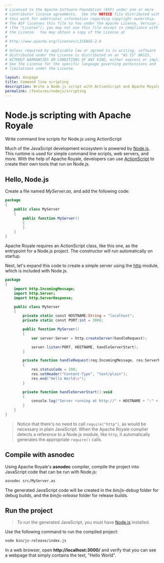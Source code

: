 ```yaml
---
# Licensed to the Apache Software Foundation (ASF) under one or more
# contributor license agreements.  See the NOTICE file distributed with
# this work for additional information regarding copyright ownership.
# The ASF licenses this file to You under the Apache License, Version 2.0
# (the "License"); you may not use this file except in compliance with
# the License.  You may obtain a copy of the License at
# 
# http://www.apache.org/licenses/LICENSE-2.0
# 
# Unless required by applicable law or agreed to in writing, software
# distributed under the License is distributed on an "AS IS" BASIS,
# WITHOUT WARRANTIES OR CONDITIONS OF ANY KIND, either express or implied.
# See the License for the specific language governing permissions and
# limitations under the License.

layout: docpage
title: Command line scripting
description: Write a Node.js script with ActionScript and Apache Royale
permalink: /features/nodejs/scripting
---
```


# Node.js scripting with Apache Royale

Write command line scripts for Node.js using ActionScript

Much of the JavaScript development ecosystem is powered by [Node.js](https://nodejs.org/). This runtime is used for simple command line scripts, web servers, and more. With the help of Apache Royale, developers can use [ActionScript](features/as3) to create their own tools that run on Node.js.

## Hello, Node.js

Create a file named *MyServer.as*, and add the following code:

```actionscript
package
{
	public class MyServer
	{
		public function MyServer()
		{
		}
	}
}
```

Apache Royale requires an ActionScript class, like this one, as the entrypoint for a Node.js project. The constructor will run automatically on startup.

Next, let's expand this code to create a simple server using the [http](https://nodejs.org/api/http.html) module, which is included with Node.js.

```actionscript
package
{
	import http.IncomingMessage;
	import http.Server;
	import http.ServerResponse;

	public class MyServer
	{
		private static const HOSTNAME:String = "localhost";
		private static const PORT:int = 3000;

		public function MyServer()
		{
			var server:Server = http.createServer(handleRequest);

			server.listen(PORT, HOSTNAME, handleServerStart);
		}

		private function handleRequest(req:IncomingMessage, res:ServerResponse):void
		{
			res.statusCode = 200;
			res.setHeader("Content-Type", "text/plain");
			res.end("Hello World\n");
		}

		private function handleServerStart():void
		{
			console.log("Server running at http://" + HOSTNAME + ":" + PORT + "/");
		}
	}
}
```

> Notice that there's no need to call `require("http")`, as would be necessary in plain JavaScript. When the Apache Royale compiler detects a reference to a Node.js module, like `http`, it automatically generates the appropriate `require()` calls.

## Compile with asnodec

Using Apache Royale's **asnodec** compiler, compile the project into JavaScript code that can be run with Node.js:

```sh
asnodec src/MyServer.as
```

The generated JavaScript code will be created in the *bin/js-debug* folder for debug builds, and the *bin/js-release* folder for release builds.

## Run the project

> To run the generated JavaScript, you must have [Node.js](https://nodejs.org/) installed.

Use the following command to run the compiled project:

```sh
node bin/js-release/index.js
```

In a web browser, open **http://localhost:3000/** and verify that you can see a webpage that simply contains the text, "Hello World".